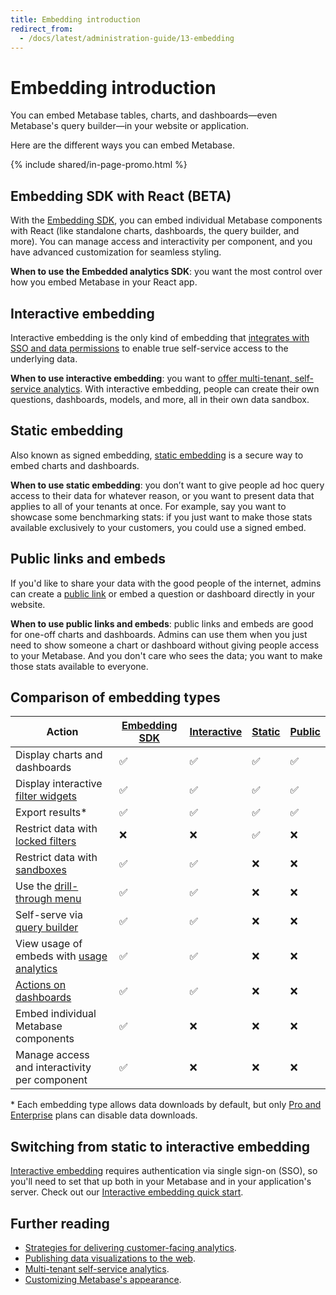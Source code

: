 ```yaml
---
title: Embedding introduction
redirect_from:
  - /docs/latest/administration-guide/13-embedding
---
```


# Embedding introduction

You can embed Metabase tables, charts, and dashboards—even Metabase's query builder—in your website or application.

Here are the different ways you can embed Metabase.

{% include shared/in-page-promo.html %}

## Embedding SDK with React (BETA)

With the [Embedding SDK](./sdk/introduction.md), you can embed individual Metabase components with React (like standalone charts, dashboards, the query builder, and more). You can manage access and interactivity per component, and you have advanced customization for seamless styling.

**When to use the Embedded analytics SDK**: you want the most control over how you embed Metabase in your React app.

## Interactive embedding

Interactive embedding is the only kind of embedding that [integrates with SSO and data permissions](./interactive-embedding.md) to enable true self-service access to the underlying data.

**When to use interactive embedding**: you want to [offer multi-tenant, self-service analytics](https://www.metabase.com/blog/why-full-app-embedding). With interactive embedding, people can create their own questions, dashboards, models, and more, all in their own data sandbox.

## Static embedding

Also known as signed embedding, [static embedding](./static-embedding.md) is a secure way to embed charts and dashboards.

**When to use static embedding**: you don’t want to give people ad hoc query access to their data for whatever reason, or you want to present data that applies to all of your tenants at once. For example, say you want to showcase some benchmarking stats: if you just want to make those stats available exclusively to your customers, you could use a signed embed.

## Public links and embeds

If you'd like to share your data with the good people of the internet, admins can create a [public link](./public-links.md) or embed a question or dashboard directly in your website.

**When to use public links and embeds**: public links and embeds are good for one-off charts and dashboards. Admins can use them when you just need to show someone a chart or dashboard without giving people access to your Metabase. And you don't care who sees the data; you want to make those stats available to everyone.

## Comparison of embedding types

| Action                                                                                                                          | [Embedding SDK](./sdk/introduction.md) | [Interactive](./interactive-embedding.md) | [Static](./static-embedding.md) | [Public](../questions/sharing/public-links.md) |
| ------------------------------------------------------------------------------------------------------------------------------- | -------------------------------------- | ----------------------------------------- | ------------------------------- | ---------------------------------------------- |
| Display charts and dashboards                                                                                                   | ✅                                     | ✅                                        | ✅                              | ✅                                             |
| Display interactive [filter widgets](https://www.metabase.com/glossary/filter_widget)                                           | ✅                                     | ✅                                        | ✅                              | ✅                                             |
| Export results\*                                                                                                                | ✅                                     | ✅                                        | ✅                              | ✅                                             |
| Restrict data with [locked filters](./static-embedding-parameters.md#restricting-data-in-a-static-embed-with-locked-parameters) | ❌                                     | ❌                                        | ✅                              | ❌                                             |
| Restrict data with [sandboxes](../permissions/data-sandboxes.md)                                                                | ✅                                     | ✅                                        | ❌                              | ❌                                             |
| Use the [drill-through menu](https://www.metabase.com/learn/metabase-basics/querying-and-dashboards/questions/drill-through)    | ✅                                     | ✅                                        | ❌                              | ❌                                             |
| Self-serve via [query builder](https://www.metabase.com/glossary/query_builder)                                                 | ✅                                     | ✅                                        | ❌                              | ❌                                             |
| View usage of embeds with [usage analytics](../usage-and-performance-tools/usage-analytics.md)                                  | ✅                                     | ✅                                        | ❌                              | ❌                                             |
| [Actions on dashboards](../dashboards/actions.md)                                                                               | ✅                                     | ✅                                        | ❌                              | ❌                                             |
| Embed individual Metabase components                                                                                            | ✅                                     | ❌                                        | ❌                              | ❌                                             |
| Manage access and interactivity per component                                                                                   | ✅                                     | ❌                                        | ❌                              | ❌                                             |

\* Each embedding type allows data downloads by default, but only [Pro and Enterprise](https://www.metabase.com/pricing) plans can disable data downloads.

## Switching from static to interactive embedding

[Interactive embedding](./interactive-embedding.md) requires authentication via single sign-on (SSO), so you'll need to set that up both in your Metabase and in your application's server. Check out our [Interactive embedding quick start](https://www.metabase.com/docs/latest/embedding/interactive-embedding-quick-start-guide).

## Further reading

- [Strategies for delivering customer-facing analytics](https://www.metabase.com/learn/metabase-basics/embedding/overview).
- [Publishing data visualizations to the web](https://www.metabase.com/learn/metabase-basics/embedding/charts-and-dashboards).
- [Multi-tenant self-service analytics](https://www.metabase.com/learn/metabase-basics/embedding/multi-tenant-self-service-analytics).
- [Customizing Metabase's appearance](../configuring-metabase/appearance.md).
